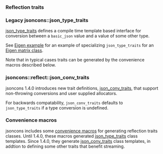 ### Reflection traits

### Legacy jsoncons::json_type_traits

[json_type_traits](json_type_traits/json_type_traits.md) defines a compile time template based interface for conversion between a `basic_json` value
and a value of some other type. 

See [Eigen example](json_type_traits/Eigen-example.md) for an example of specializing `json_type_traits` for an [Eigen matrix class](https://eigen.tuxfamily.org/dox-devel/group__TutorialMatrixClass.html).

Note that in typical cases traits can be generated by the convenience macros described below.

### jsoncons::reflect::json_conv_traits

jsoncons 1.4.0 introduces new trait definitions, [json_conv_traits](reflect/json_conv_traits.md), that support
non-throwing conversions and user supplied allocators. 

For backwards compatability, `json_conv_traits` defaults to `json_type_traits` if a type conversion is undefined.  

### Convenience macros

jsoncons includes some [convenience macros](reflect/reflect-traits-gen.md) for generating reflection traits classes.
Until 1.4.0, these macros generated [json_type_traits](json_type_traits/json_type_traits.md) class templates. Since 1.4.0, they
generate [json_conv_traits](reflect/json_conv_traits.md) class templates, in addtion to defining some other
traits that benefit streaming.


